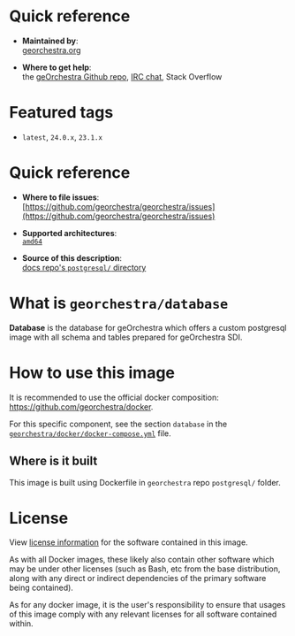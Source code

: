 # Quick reference

-    **Maintained by**:  
      [georchestra.org](https://www.georchestra.org/)

-    **Where to get help**:  
      the [geOrchestra Github repo](https://github.com/georchestra/georchestra), [IRC chat](https://matrix.to/#/#georchestra:osgeo.org), Stack Overflow

# Featured tags

- `latest`, `24.0.x`, `23.1.x`

# Quick reference

-	**Where to file issues**:  
     [https://github.com/georchestra/georchestra/issues](https://github.com/georchestra/georchestra/issues)

-	**Supported architectures**:   
     [`amd64`](https://hub.docker.com/r/amd64/docker/)

-	**Source of this description**:  
     [docs repo's `postgresql/` directory](https://github.com/georchestra/georchestra/blob/master/postgresql/DOCKER_HUB.md)

# What is `georchestra/database`

**Database** is the database for geOrchestra which offers a custom postgresql image with all schema and tables prepared for geOrchestra SDI.

# How to use this image

It is recommended to use the official docker composition: https://github.com/georchestra/docker.

For this specific component, see the section `database` in the [`georchestra/docker/docker-compose.yml`](https://github.com/georchestra/docker/blob/master/docker-compose.yml) file.

## Where is it built

This image is built using Dockerfile in `georchestra` repo `postgresql/` folder.

# License

View [license information](https://www.georchestra.org/software.html) for the software contained in this image.

As with all Docker images, these likely also contain other software which may be under other licenses (such as Bash, etc from the base distribution, along with any direct or indirect dependencies of the primary software being contained).

[//]: # (Some additional license information which was able to be auto-detected might be found in [the `repo-info` repository's georchestra/ directory]&#40;&#41;.)

As for any docker image, it is the user's responsibility to ensure that usages of this image comply with any relevant licenses for all software contained within.
